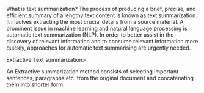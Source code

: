 What is text summarization?
The process of producing a brief, precise, and efficient summary of a lengthy text content is known as text summarization. It involves extracting the most crucial details from a source material. A prominent issue in machine learning and natural language processing is automatic text summarization (NLP). In order to better assist in the discovery of relevant information and to consume relevant information more quickly, approaches for automatic text summarising are urgently needed.


Extractive Text summarization:-

An Extractive summarization method consists of selecting important sentences, paragraphs etc. from the original document and concatenating them into shorter form.
